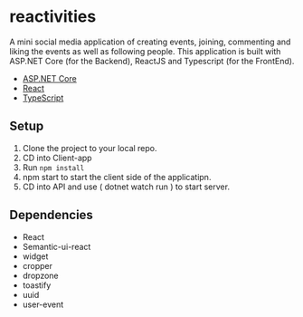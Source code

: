 # reactivities
A mini social media application of creating events, joining, commenting and liking the events as well as following people.
This application is built with ASP.NET Core (for the Backend), ReactJS and Typescript (for the FrontEnd).

* [ASP.NET Core](https://www.pluralsight.com/paths/aspnet-core?aid=701j0000001heIqAAI&promo=&utm_source=non_branded&utm_medium=digital_paid_search_google&utm_campaign=CA_Dynamic&utm_content=&gclid=Cj0KCQjwudb3BRC9ARIsAEa-vUus2oWydkGgCvcOj_YTVPjjNa0VhUesSbz89woj_MgrXZoPlVltBkgaAoydEALw_wcB)
* [React](https://reactjs.org/docs/getting-started.html)
* [TypeScript](https://www.typescriptlang.org/docs/home.html)


## Setup

1. Clone the project to your local repo.
2. CD into Client-app
3. Run `npm install`
4. npm start to start the client side of the applicatipn.
5. CD into API and use ( dotnet watch run ) to start server.


## Dependencies 
* React
* Semantic-ui-react
* widget
* cropper
* dropzone
* toastify
* uuid
* user-event